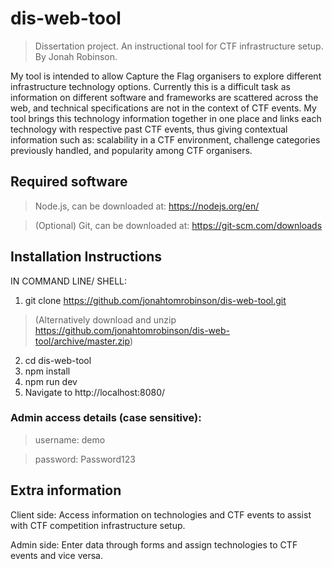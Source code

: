 # dis-web-tool

> Dissertation project. An instructional tool for CTF infrastructure setup. By Jonah Robinson.

My tool is intended to allow Capture the Flag organisers to explore different infrastructure technology options. Currently this is a difficult task as information on different software and frameworks are scattered across the web, and technical specifications are not in the context of CTF events. My tool brings this technology information together in one place and links each technology with respective past CTF events, thus giving contextual information such as: scalability in a CTF environment, challenge categories previously handled, and popularity among CTF organisers.

## Required software

>Node.js, can be downloaded at: https://nodejs.org/en/

>(Optional) Git, can be downloaded at: https://git-scm.com/downloads

## Installation Instructions

IN COMMAND LINE/ SHELL:
1. git clone https://github.com/jonahtomrobinson/dis-web-tool.git 
>(Alternatively download and unzip https://github.com/jonahtomrobinson/dis-web-tool/archive/master.zip)
2. cd dis-web-tool
3. npm install
4. npm run dev
5. Navigate to http://localhost:8080/

### Admin access details (case sensitive):

>username: demo

>password: Password123

## Extra information

Client side:
Access information on technologies and CTF events to assist with CTF competition infrastructure setup.

Admin side:
Enter data through forms and assign technologies to CTF events and vice versa.
